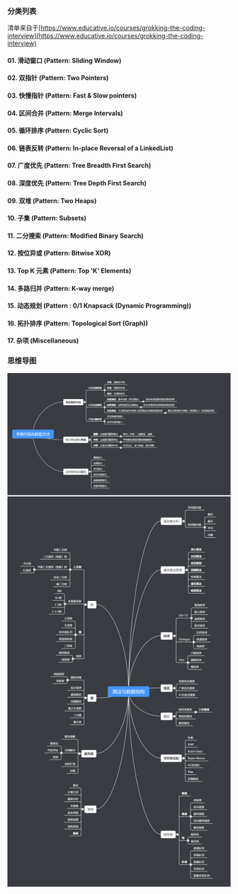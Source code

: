 ### 分类列表

清单来自于[https://www.educative.io/courses/grokking-the-coding-interview](https://www.educative.io/courses/grokking-the-coding-interview)

#### 01. 滑动窗口 (Pattern: Sliding Window)
#### 02. 双指针 (Pattern: Two Pointers)
#### 03. 快慢指针 (Pattern: Fast & Slow pointers)
#### 04. 区间合并 (Pattern: Merge Intervals)
#### 05. 循环排序 (Pattern: Cyclic Sort)
#### 06. 链表反转 (Pattern: In-place Reversal of a LinkedList)
#### 07. 广度优先 (Pattern: Tree Breadth First Search)
#### 08. 深度优先 (Pattern: Tree Depth First Search)
#### 09. 双堆 (Pattern: Two Heaps)
#### 10. 子集 (Pattern: Subsets)
#### 11. 二分搜索 (Pattern: Modified Binary Search)
#### 12. 按位异或 (Pattern: Bitwise XOR)
#### 13. Top K 元素 (Pattern: Top 'K' Elements)
#### 14. 多路归并 (Pattern: K-way merge)
#### 15. 动态规划 (Pattern : 0/1 Knapsack (Dynamic Programming))
#### 16. 拓扑排序 (Pattern: Topological Sort (Graph))
#### 17. 杂项 (Miscellaneous)

### 思维导图

![solution-method](./assets/solution-method.png)
![data-structure](./assets/data-structure.png)
